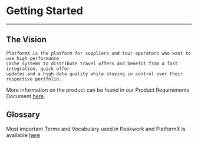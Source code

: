# Getting Started
---

## The Vision

    PlatformX is the platform for suppliers and tour operators who want to use high performance
    cache systems to distribute travel offers and benefit from a fast integration, quick offer
    updates and a high data quality while staying in control over their respective portfolio.

More information on the product can be found in our Product Requirements Document [here](https://peakwork.sharepoint.com/:w:/r/sites/PO-Group/_layouts/15/Doc.aspx?sourcedoc=%7B0A1B5DC7-A427-4AAC-A2BC-0053737B3A51%7D&file=PX-PRD_current.docx&wdLOR=c21470D96%2d6DF8%2d40F8%2d8B2C%2dA173571AF21F&action=default&mobileredirect=true).

## Glossary

Most important Terms and Vocabulary used in Peakwork and PlatformX is available [here](https://confluence.peakwork.lan/display/PX/Glossary)